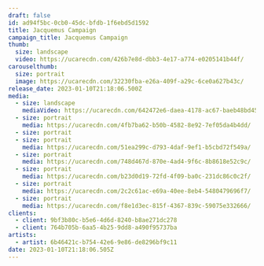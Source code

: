 ```yaml
---
draft: false
id: ad94f5bc-0cb0-45dc-bfdb-1f6ebd5d1592
title: Jacquemus Campaign
campaign_title: J﻿acquemus Campaign
thumb:
  size: landscape
  video: https://ucarecdn.com/426b7e8d-dbb3-4e17-a774-e0205141b44f/
carouselthumb:
  size: portrait
  image: https://ucarecdn.com/32230fba-e26a-409f-a29c-6ce0a627b43c/
release_date: 2023-01-10T21:18:06.500Z
media:
  - size: landscape
    mediaVideo: https://ucarecdn.com/642472e6-daea-4178-ac67-baeb48bd4573/
  - size: portrait
    media: https://ucarecdn.com/4fb7ba62-b50b-4582-8e92-7ef05da4b4dd/
  - size: portrait
  - size: portrait
    media: https://ucarecdn.com/51ea299c-d793-4daf-9ef1-b5cbd72f549a/
  - size: portrait
    media: https://ucarecdn.com/748d467d-870e-4ad4-9f6c-8b8618e52c9c/
  - size: portrait
    media: https://ucarecdn.com/b23d0d19-72fd-4f09-ba0c-231dc86c0c2f/
  - size: portrait
    media: https://ucarecdn.com/2c2c61ac-e69a-40ee-8eb4-5480479696f7/
  - size: portrait
    media: https://ucarecdn.com/f8e1d3ec-815f-4367-839c-59075e332666/
clients:
  - client: 9bf3b80c-b5e6-4d6d-8240-b8ae271dc278
  - client: 764b705b-6aa5-4b25-9dd8-a490f95737ba
artists:
  - artist: 6b46421c-b754-42e6-9e86-de8296bf9c11
date: 2023-01-10T21:18:06.505Z
---
```

